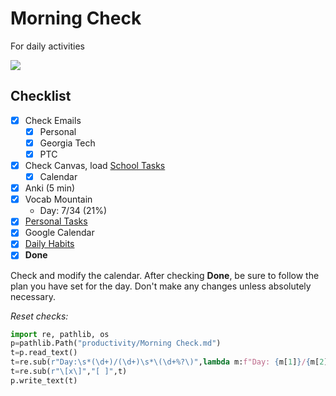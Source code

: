 # Morning Check
For daily activities

![](../media/Pasted%20image%2020241106071600.png)

## Checklist

- [x] Check Emails
	- [x] Personal
	- [x] Georgia Tech
	- [x] PTC
- [x] Check Canvas, load [School Tasks](School%20Tasks.md)
	- [x] Calendar
- [x] Anki (5 min) 
- [x] Vocab Mountain
	- Day: 7/34 (21%)
- [x] [Personal Tasks](Personal%20Tasks.md)
- [x] Google Calendar
- [x] [Daily Habits](https://app.dailyhabits.xyz)
- [x] **Done**

Check and modify the calendar. After checking **Done**, be sure to follow the plan you have set for the day. Don't make any changes unless absolutely necessary.

*Reset checks:*
```python
import re, pathlib, os
p=pathlib.Path("productivity/Morning Check.md")
t=p.read_text()
t=re.sub(r"Day:\s*(\d+)/(\d+)\s*\(\d+%?\)",lambda m:f"Day: {m[1]}/{m[2]} ({round(int(m[1])/int(m[2])*100)}%)",t)
t=re.sub(r"\[x\]","[ ]",t)
p.write_text(t)
```